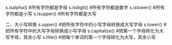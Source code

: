 s.isalpha() #所有字符都是字母
s.isdigit() #所有字符都是数字
s.islower() #所有字符都是小写
s.isupper() #所有字符都是大写

二、大小写转换
s.upper() #把所有字符中的小写字母转换成大写字母
s.lower() #把所有字符中的大写字母转换成小写字母
s.capitalize() #把第一个字母转化为大写字母，其余小写
s.title() #把每个单词的第一个字母转化为大写，其余小写 